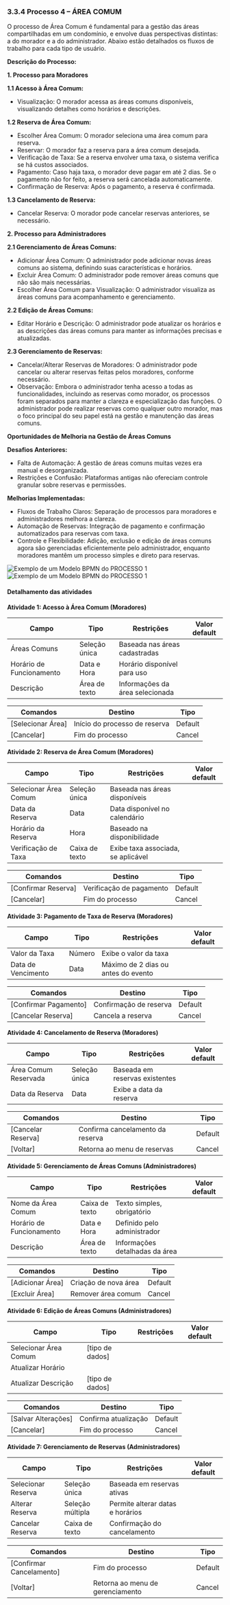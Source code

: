 ### 3.3.4 Processo 4 – ÁREA COMUM

O processo de Área Comum é fundamental para a gestão das áreas compartilhadas em um condomínio, e envolve duas perspectivas distintas: a do morador e a do administrador. Abaixo estão detalhados os fluxos de trabalho para cada tipo de usuário.

**Descrição do Processo:**

**1. Processo para Moradores**

**1.1 Acesso à Área Comum:**

* Visualização: O morador acessa as áreas comuns disponíveis, visualizando detalhes como horários e descrições.
  
**1.2 Reserva de Área Comum:**

* Escolher Área Comum: O morador seleciona uma área comum para reserva.
* Reservar: O morador faz a reserva para a área comum desejada.
* Verificação de Taxa: Se a reserva envolver uma taxa, o sistema verifica se há custos associados.
* Pagamento: Caso haja taxa, o morador deve pagar em até 2 dias. Se o pagamento não for feito, a reserva será cancelada automaticamente.
* Confirmação de Reserva: Após o pagamento, a reserva é confirmada.
  
**1.3 Cancelamento de Reserva:**

* Cancelar Reserva: O morador pode cancelar reservas anteriores, se necessário.
  
**2. Processo para Administradores**

**2.1 Gerenciamento de Áreas Comuns:**

* Adicionar Área Comum: O administrador pode adicionar novas áreas comuns ao sistema, definindo suas características e horários.
* Excluir Área Comum: O administrador pode remover áreas comuns que não são mais necessárias.
* Escolher Área Comum para Visualização: O administrador visualiza as áreas comuns para acompanhamento e gerenciamento.
  
**2.2 Edição de Áreas Comuns:**

* Editar Horário e Descrição: O administrador pode atualizar os horários e as descrições das áreas comuns para manter as informações precisas e atualizadas.
  
**2.3 Gerenciamento de Reservas:**

* Cancelar/Alterar Reservas de Moradores: O administrador pode cancelar ou alterar reservas feitas pelos moradores, conforme necessário.
* Observação: Embora o administrador tenha acesso a todas as funcionalidades, incluindo as reservas como morador, os processos foram separados para manter a clareza e especialização das funções. O administrador pode realizar reservas como qualquer outro morador, mas o foco principal do seu papel está na gestão e manutenção das áreas comuns.

**Oportunidades de Melhoria na Gestão de Áreas Comuns**

**Desafios Anteriores:**

* Falta de Automação: A gestão de áreas comuns muitas vezes era manual e desorganizada.
* Restrições e Confusão: Plataformas antigas não ofereciam controle granular sobre reservas e permissões.
  
**Melhorias Implementadas:**

* Fluxos de Trabalho Claros: Separação de processos para moradores e administradores melhora a clareza.
* Automação de Reservas: Integração de pagamento e confirmação automatizados para reservas com taxa.
* Controle e Flexibilidade: Adição, exclusão e edição de áreas comuns agora são gerenciadas eficientemente pelo administrador, enquanto moradores mantêm um processo simples e direto para reservas.

![Exemplo de um Modelo BPMN do PROCESSO 1](images/processo-4-área-comum-morador.png "Modelo BPMN do Processo 1.")
![Exemplo de um Modelo BPMN do PROCESSO 1](images/processo-4-área-comum-administrador.png "Modelo BPMN do Processo 1.")

#### Detalhamento das atividades

**Atividade 1: Acesso à Área Comum (Moradores)**

| **Campo**       | **Tipo**         | **Restrições** | **Valor default** |
| ---             | ---              | ---            | ---               |
| Áreas Comuns | Seleção única  | Baseada nas áreas cadastradas |                   |
| Horário de Funcionamento | Data e Hora|Horário disponível para uso|                   |
| Descrição |Área de texto  | Informações da área selecionada	  |                   |

| **Comandos**         |  **Destino**                   | **Tipo**          |
| ---                  | ---                            | ---               |
| [Selecionar Área]| Início do processo de reserva  | Default |
| [Cancelar]    |   Fim do processo     |  Cancel     |


**Atividade 2: Reserva de Área Comum (Moradores)**

| **Campo**       | **Tipo**         | **Restrições** | **Valor default** |
| ---             | ---              | ---            | ---               |
| Selecionar Área Comum |Seleção única  | Baseada nas áreas disponíveis |                   |
|  Data da Reserva |  Data  | Data disponível no calendário |                   |
| Horário da Reserva |Hora  |Baseado na disponibilidade |                   |
| Verificação de Taxa | Caixa de texto  | Exibe taxa associada, se aplicável |                   |

| **Comandos**         |  **Destino**                   | **Tipo**          |
| ---                  | ---                            | ---               |
| [Confirmar Reserva] | Verificação de pagamento  | Default |
|  [Cancelar]  |  Fim do processo   |    Cancel  |

**Atividade 3: Pagamento de Taxa de Reserva (Moradores)**

| **Campo**       | **Tipo**         | **Restrições** | **Valor default** |
| ---             | ---              | ---            | ---               |
| Valor da Taxa | Número  |  Exibe o valor da taxa |                   |
|  Data de Vencimento  |  Data | Máximo de 2 dias ou antes do evento  |                   |


| **Comandos**         |  **Destino**                   | **Tipo**          |
| ---                  | ---                            | ---               |
| [Confirmar Pagamento] | Confirmação de reserva  | Default |
|  [Cancelar Reserva]  |  Cancela a reserva   |  Cancel    |


**Atividade 4: Cancelamento de Reserva (Moradores)**

| **Campo**       | **Tipo**         | **Restrições** | **Valor default** |
| ---             | ---              | ---            | ---               |
| Área Comum Reservada  |  Seleção única  | Baseada em reservas existentes   |                   |
| Data da Reserva  |  Data | Exibe a data da reserva   |                   |

| **Comandos**         |  **Destino**                   | **Tipo**          |
| ---                  | ---                            | ---               |
| [Cancelar Reserva] | Confirma cancelamento da reserva  | Default |
|  [Voltar] | Retorna ao menu de reservas |     Cancel |


**Atividade 5: Gerenciamento de Áreas Comuns (Administradores)**

| **Campo**       | **Tipo**         | **Restrições** | **Valor default** |
| ---             | ---              | ---            | ---               |
| Nome da Área Comum| Caixa de texto  | Texto simples, obrigatório |                   |
|  Horário de Funcionamento | Data e Hora | Definido pelo administrador  |                   |
| Descrição |Área de texto  |  Informações detalhadas da área  |                   |

| **Comandos**         |  **Destino**                   | **Tipo**          |
| ---                  | ---                            | ---               |
| [Adicionar Área] | Criação de nova área  | Default |
| [Excluir Área] | Remover área comum | Cancel |


**Atividade 6: Edição de Áreas Comuns (Administradores)**

| **Campo**       | **Tipo**         | **Restrições** | **Valor default** |
| ---             | ---              | ---            | ---               |
| Selecionar Área Comum | [tipo de dados]  |                |                   |
|Atualizar Horário  |                  |                |                   |
| Atualizar Descrição | [tipo de dados]  |                |                   |

| **Comandos**         |  **Destino**                   | **Tipo**          |
| ---                  | ---                            | ---               |
| [Salvar Alterações] | Confirma atualização  | Default |
| [Cancelar] | Fim do processo  |Cancel |


**Atividade 7: Gerenciamento de Reservas (Administradores)**

| **Campo**       | **Tipo**         | **Restrições** | **Valor default** |
| ---             | ---              | ---            | ---               |
| Selecionar Reserva | Seleção única  |Baseada em reservas ativas|                   |
| Alterar Reserva |  Seleção múltipla |   Permite alterar datas e horários  |                   |
|Cancelar Reserva |Caixa de texto | Confirmação do cancelamento  |                   |

| **Comandos**         |  **Destino**                   | **Tipo**          |
| ---                  | ---                            | ---               |
| [Confirmar Cancelamento] | Fim do processo  | Default |
| [Voltar] | Retorna ao menu de gerenciamento  | Cancel |


